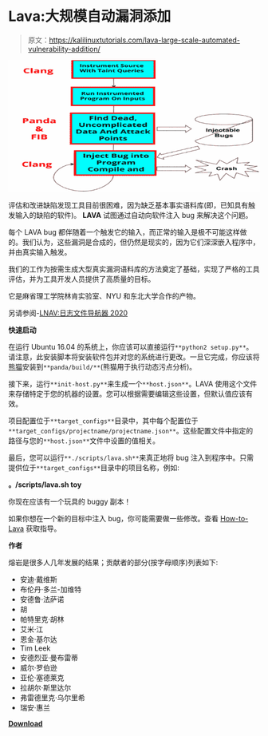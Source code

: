# Lava:大规模自动漏洞添加

> 原文：<https://kalilinuxtutorials.com/lava-large-scale-automated-vulnerability-addition/>

[![Lava : Large-scale Automated Vulnerability Addition](img//aeeafee222a58422d2a16f264d183b1b.png "Lava : Large-scale Automated Vulnerability Addition")](https://1.bp.blogspot.com/-Vre-av4z6rE/XhzuMSFpIyI/AAAAAAAAEbs/jbXurr6hv1kff1MFyPFM_et4qpIdECWtACLcBGAsYHQ/s1600/Lava%25281%2529.png)

评估和改进缺陷发现工具目前很困难，因为缺乏基本事实语料库(即，已知具有触发输入的缺陷的软件)。 **LAVA** 试图通过自动向软件注入 bug 来解决这个问题。

每个 LAVA bug 都伴随着一个触发它的输入，而正常的输入是极不可能这样做的。我们认为，这些漏洞是合成的，但仍然是现实的，因为它们深深嵌入程序中，并由真实输入触发。

我们的工作为按需生成大型真实漏洞语料库的方法奠定了基础，实现了严格的工具评估，并为工具开发人员提供了高质量的目标。

它是麻省理工学院林肯实验室、NYU 和东北大学合作的产物。

另请参阅-[LNAV:日志文件导航器 2020](https://kalilinuxtutorials.com/lnav-log-file-navigator/)

**快速启动**

在运行 Ubuntu 16.04 的系统上，你应该可以直接运行`**python2 setup.py**`。请注意，此安装脚本将安装软件包并对您的系统进行更改。一旦它完成，你应该将[熊猫](https://github.com/panda-re/panda)安装到`**panda/build/**`(熊猫用于执行动态污点分析)。

接下来，运行`**init-host.py**`来生成一个`**host.json**`。LAVA 使用这个文件来存储特定于您的机器的设置。您可以根据需要编辑这些设置，但默认值应该有效。

项目配置位于`**target_configs**`目录中，其中每个配置位于`**target_configs/projectname/projectname.json**`。这些配置文件中指定的路径与您的`**host.json**`文件中设置的值相关。

最后，您可以运行`**./scripts/lava.sh**`来真正地将 bug 注入到程序中。只需提供位于`**target_configs**`目录中的项目名称，例如:

**。/scripts/lava.sh toy**

你现在应该有一个玩具的 buggy 副本！

如果你想在一个新的目标中注入 bug，你可能需要做一些修改。查看 [How-to-Lava](https://github.com/panda-re/lava/blob/master/docs/how-to-lava.md) 获取指导。

**作者**

熔岩是很多人几年发展的结果；贡献者的部分(按字母顺序)列表如下:

*   安迪·戴维斯
*   布伦丹·多兰-加维特
*   安德鲁·法萨诺
*   胡
*   帕特里克·胡林
*   艾米·江
*   恩金·基尔达
*   Tim Leek
*   安德烈亚·曼布雷蒂
*   威尔·罗伯逊
*   亚伦·塞德莱克
*   拉胡尔·斯里达尔
*   弗雷德里克·乌尔里希
*   瑞安·惠兰

[**Download**](https://github.com/panda-re/lava)